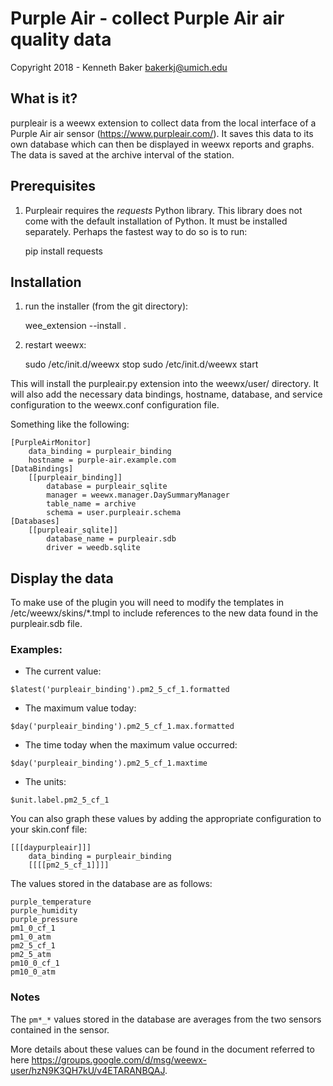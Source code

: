 # Purple Air - collect Purple Air air quality data

Copyright 2018 - Kenneth Baker <bakerkj@umich.edu>

## What is it?
purpleair is a weewx extension to collect data from the local
interface of a Purple Air air sensor
(<https://www.purpleair.com/>). It saves this data to its own database
which can then be displayed in weewx reports and graphs.  The data is
saved at the archive interval of the station.

## Prerequisites

1) Purpleair requires the _requests_ Python library. This library does not
   come with the default installation of Python. It must be installed
   separately. Perhaps the fastest way to do so is to run:

    pip install requests

## Installation

1) run the installer (from the git directory):

    wee_extension --install . 

2) restart weewx:

    sudo /etc/init.d/weewx stop
    sudo /etc/init.d/weewx start

This will install the purpleair.py extension into the weewx/user/
directory.  It will also add the necessary data bindings, hostname,
database, and service configuration to the weewx.conf configuration
file.

Something like the following:

    [PurpleAirMonitor]
        data_binding = purpleair_binding
        hostname = purple-air.example.com
    [DataBindings]
        [[purpleair_binding]]
            database = purpleair_sqlite
            manager = weewx.manager.DaySummaryManager
            table_name = archive
            schema = user.purpleair.schema
    [Databases]
        [[purpleair_sqlite]]
            database_name = purpleair.sdb
            driver = weedb.sqlite

## Display the data

To make use of the plugin you will need to modify the templates in
/etc/weewx/skins/*.tmpl to include references to the new data found in
the purpleair.sdb file.

### Examples:
* The current value:

```$latest('purpleair_binding').pm2_5_cf_1.formatted```
    
* The maximum value today:

```$day('purpleair_binding').pm2_5_cf_1.max.formatted```

* The time today when the maximum value occurred:

```$day('purpleair_binding').pm2_5_cf_1.maxtime```

* The units:

```$unit.label.pm2_5_cf_1```

You can also graph these values by adding the appropriate
configuration to your skin.conf file:

    [[[daypurpleair]]]
        data_binding = purpleair_binding
        [[[[pm2_5_cf_1]]]]

The values stored in the database are as follows:

```
purple_temperature
purple_humidity
purple_pressure
pm1_0_cf_1
pm1_0_atm
pm2_5_cf_1
pm2_5_atm
pm10_0_cf_1
pm10_0_atm
```

### Notes

The `pm*_*` values stored in the database are averages from the two
sensors contained in the sensor.

More details about these values can be found in the document referred
to here <https://groups.google.com/d/msg/weewx-user/hzN9K3QH7kU/v4ETARANBQAJ>.
  
